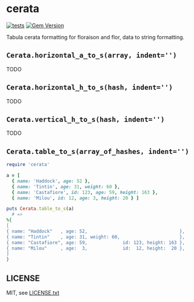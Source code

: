 
# cerata

[![tests](https://github.com/floraison/cerata/workflows/test/badge.svg)](https://github.com/floraison/cerata/actions)
[![Gem Version](https://badge.fury.io/rb/cerata.svg)](https://badge.fury.io/rb/cerata)

Tabula cerata formatting for floraison and flor, data to string formatting.

## `Cerata.horizontal_a_to_s(array, indent='')`

TODO

## `Cerata.horizontal_h_to_s(hash, indent='')`

TODO

## `Cerata.vertical_h_to_s(hash, indent='')`

TODO

## `Cerata.table_to_s(array_of_hashes, indent='')`

```ruby
require 'cerata'

a = [
  { name: 'Haddock', age: 52 },
  { name: 'Tintin', age: 31, weight: 60 },
  { name: 'Castafiore', id: 123, age: 59, height: 163 },
  { name: 'Milou', id: 12, age: 3, height: 20 } ]

puts Cerata.table_to_s(a)
  # =>
%{
[
{ name: "Haddock"   , age: 52,                                  },
{ name: "Tintin"    , age: 31, weight: 60,                      },
{ name: "Castafiore", age: 59,             id: 123, height: 163 },
{ name: "Milou"     , age:  3,             id:  12, height:  20 },
]
}
```


## LICENSE

MIT, see [LICENSE.txt](LICENSE.txt)

